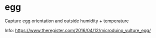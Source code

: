 # egg

Capture egg orientation and outside humidity + temperature

Info: https://www.theregister.com/2016/04/12/microduino_vulture_egg/
